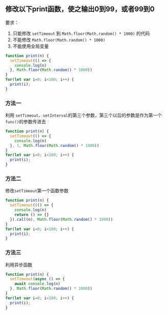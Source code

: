 ## 修改以下print函数，使之输出0到99，或者99到0

要求：

1. 只能修改 `setTimeout` 到 `Math.floor(Math.random() * 1000)` 的代码
2. 不能修改 `Math.floor(Math.random() * 1000)`
3. 不能使用全局变量

```js
function print(n) {
  setTimeout(() => {
    console.log(n)
  }, Math.floor(Math.random() * 1000))
}
for(let var i=0; i<100; i++) {
  print(i);
}
```



### 方法一

利用 `setTimeout`、`setInterval`的第三个参数，第三个以后的参数是作为第一个 `func()`的参数传进去

```js
function print(n) {
  setTimeout(() => {
    console.log(n)
  }, 1, Math.floor(Math.random() * 1000))
}
for(let var i=0; i<100; i++) {
  print(i);
}
```



### 方法二

修改`setTimeout`第一个函数参数

```js
function print(n) {
  setTimeout((() => {
    console.log(n)
    return () => {}
  }).call(n), Math.floor(Math.random() * 1000))
}
for(let var i=0; i<100; i++) {
  print(i);
}
```



### 方法三

利用异步函数

```js
function print(n) {
  setTimeout(async () => {
    await console.log(n)
  }, Math.floor(Math.random() * 1000))
}
for(let var i=0; i<100; i++) {
  print(i);
}
```



